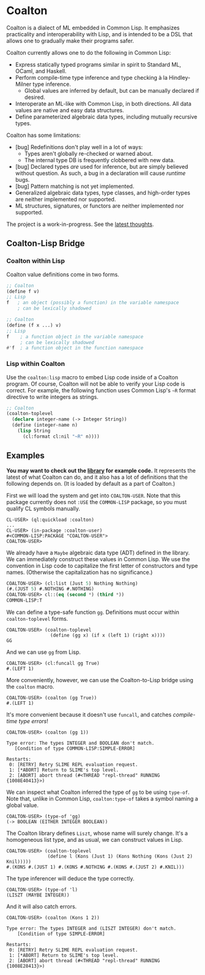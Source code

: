 # Coalton

Coalton is a dialect of ML embedded in Common Lisp. It emphasizes practicality and interoperability with Lisp, and is intended to be a DSL that allows one to gradually make their programs safer.

Coalton currently allows one to do the following in Common Lisp:

* Express statically typed programs similar in spirit to Standard ML, OCaml, and Haskell.
* Perform compile-time type inference and type checking à la Hindley-Milner type inference.
  * Global values are inferred by default, but can be manually declared if desired.
* Interoperate an ML-like with Common Lisp, in both directions. All data values are native and easy data structures.
* Define parameterized algebraic data types, including mutually recursive types.

Coalton has some limitations:

* [bug] Redefinitions don't play well in a lot of ways:
  * Types aren't globally re-checked or warned about.
  * The internal type DB is frequently clobbered with new data.
* [bug] Declared types *are* used for inference, but are simply believed without question. As such, a bug in a declaration will cause *runtime* bugs.
* [bug] Pattern matching is not yet implemented.
* Generalized algebraic data types, type classes, and high-order types are neither implemented nor supported.
* ML structures, signatures, or functors are neither implemented nor supported.

The project is a work-in-progress. See the [latest thoughts](thoughts.md).

## Coalton-Lisp Bridge

### Coalton within Lisp

Coalton value definitions come in two forms.

```commonlisp
;; Coalton
(define f v)
;; Lisp
f   ; an object (possibly a function) in the variable namespace
    ; can be lexically shadowed

;; Coalton
(define (f x ...) v)
;; Lisp
f    ; a function object in the variable namespace
     ; can be lexically shadowed
#'f  ; a function object in the function namespace
```

### Lisp within Coalton

Use the `coalton:lisp` macro to embed Lisp code inside of a Coalton program. Of course, Coalton will not be able to verify your Lisp code is correct. For example, the following function uses Common Lisp's `~R` format directive to write integers as strings.

```commonlisp
;; Coalton
(coalton-toplevel
  (declare integer-name (-> Integer String))
  (define (integer-name n)
    (lisp String
      (cl:format cl:nil "~R" n))))
```

## Examples

**You may want to check out the [library](src/library.lisp) for example code.** It represents the latest of what Coalton can do, and it also has a lot of definitions that the following depends on. (It is loaded by default as a part of Coalton.)

First we will load the system and get into `COALTON-USER`. Note that this package currently does not `:USE` the `COMMON-LISP` package, so you must qualify CL symbols manually.

```
CL-USER> (ql:quickload :coalton)
...
CL-USER> (in-package :coalton-user)
#<COMMON-LISP:PACKAGE "COALTON-USER">
COALTON-USER>
```

We already have a `Maybe` algebraic data type (ADT) defined in the library. We can immediately construct these values in Common Lisp. We use the convention in Lisp code to capitalize the first letter of constructors and type names. (Otherwise the capitalization has no significance.)
```commonlisp
COALTON-USER> (cl:list (Just 5) Nothing Nothing)
(#.(JUST 5) #.NOTHING #.NOTHING)
COALTON-USER> cl::(eq (second *) (third *))
COMMON-LISP:T
```

We can define a type-safe function `gg`. Definitions must occur within  `coalton-toplevel` forms.
```
COALTON-USER> (coalton-toplevel
                (define (gg x) (if x (left 1) (right x))))
GG
```

And we can use `gg` from Lisp.
```
COALTON-USER> (cl:funcall gg True)
#.(LEFT 1)
```

More conveniently, however, we can use the Coalton-to-Lisp bridge using the `coalton` macro.

```
COALTON-USER> (coalton (gg True))
#.(LEFT 1)
```

It's more convenient because it doesn't use `funcall`, and catches _compile-time type errors_!

```
COALTON-USER> (coalton (gg 1))

Type error: The types INTEGER and BOOLEAN don't match.
   [Condition of type COMMON-LISP:SIMPLE-ERROR]

Restarts:
 0: [RETRY] Retry SLIME REPL evaluation request.
 1: [*ABORT] Return to SLIME's top level.
 2: [ABORT] abort thread (#<THREAD "repl-thread" RUNNING {1008E40413}>)
```

We can inspect what Coalton inferred the type of `gg` to be using `type-of`. Note that, unlike in Common Lisp, `coalton:type-of` takes a symbol naming a global value.

```
COALTON-USER> (type-of 'gg)
(-> BOOLEAN (EITHER INTEGER BOOLEAN))
```

The Coalton library defines `Liszt`, whose name will surely change. It's a homogeneous list type, and as usual, we can construct values in Lisp.
```
COALTON-USER> (coalton-toplevel
               (define l (Kons (Just 1) (Kons Nothing (Kons (Just 2) Knil)))))
#.(KONS #.(JUST 1) #.(KONS #.NOTHING #.(KONS #.(JUST 2) #.KNIL)))
```

The type inferencer will deduce the type correctly.
```
COALTON-USER> (type-of 'l)
(LISZT (MAYBE INTEGER))
```

And it will also catch errors.
```
COALTON-USER> (coalton (Kons 1 2))

Type error: The types INTEGER and (LISZT INTEGER) don't match.
    [Condition of type SIMPLE-ERROR]

Restarts:
 0: [RETRY] Retry SLIME REPL evaluation request.
 1: [*ABORT] Return to SLIME's top level.
 2: [ABORT] abort thread (#<THREAD "repl-thread" RUNNING {1008E28413}>)
```

